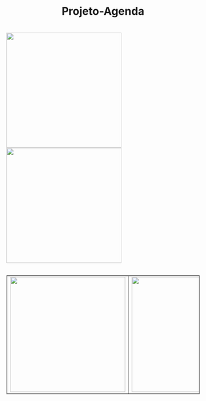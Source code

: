<h1 align="center"> Projeto-Agenda <h1>

<table>
  <tr><img src="https://user-images.githubusercontent.com/61218420/110212136-b901a480-7e78-11eb-869c-ccad4b153b07.png" width="300"></tr>
  <tr><img src="https://user-images.githubusercontent.com/61218420/110212051-4b557880-7e78-11eb-815e-0fafa6475d53.png" width="300"></tr>
</table>

<table border="1">
<tr>
<td><img src="https://user-images.githubusercontent.com/61218420/110212051-4b557880-7e78-11eb-815e-0fafa6475d53.png" width="300"></td>
<td><img src="https://user-images.githubusercontent.com/61218420/110212136-b901a480-7e78-11eb-869c-ccad4b153b07.png" width="300"></td>
</tr>
</table>
